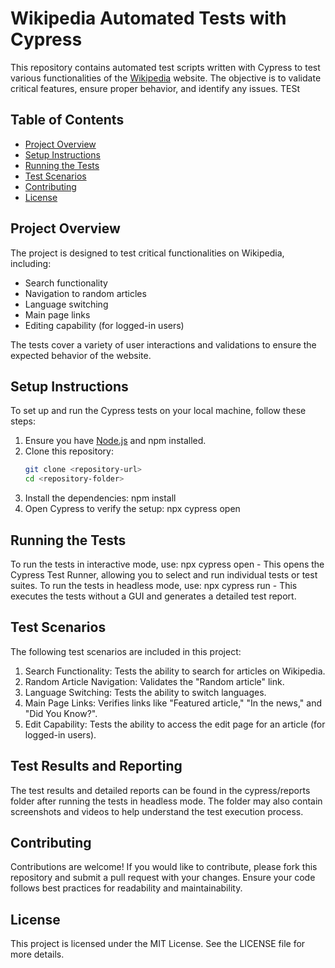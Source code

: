 # Wikipedia Automated Tests with Cypress

This repository contains automated test scripts written with Cypress to test various functionalities of the [Wikipedia](https://en.wikipedia.org) website. The objective is to validate critical features, ensure proper behavior, and identify any issues.
TESt
## Table of Contents
- [Project Overview](#project-overview)
- [Setup Instructions](#setup-instructions)
- [Running the Tests](#running-the-tests)
- [Test Scenarios](#test-scenarios)
- [Contributing](#contributing)
- [License](#license)

## Project Overview
The project is designed to test critical functionalities on Wikipedia, including:
- Search functionality
- Navigation to random articles
- Language switching
- Main page links
- Editing capability (for logged-in users)

The tests cover a variety of user interactions and validations to ensure the expected behavior of the website.

## Setup Instructions
To set up and run the Cypress tests on your local machine, follow these steps:

1. Ensure you have [Node.js](https://nodejs.org/) and npm installed.
2. Clone this repository:
   ```bash
   git clone <repository-url>
   cd <repository-folder>
3. Install the dependencies:
   npm install
4. Open Cypress to verify the setup:
   npx cypress open

## Running the Tests
To run the tests in interactive mode, use:
   npx cypress open - This opens the Cypress Test Runner, allowing you to select and run individual tests or test suites.
To run the tests in headless mode, use:
   npx cypress run - This executes the tests without a GUI and generates a detailed test report.

## Test Scenarios

The following test scenarios are included in this project:

1. Search Functionality: Tests the ability to search for articles on Wikipedia.
2. Random Article Navigation: Validates the "Random article" link.
3. Language Switching: Tests the ability to switch languages.
4. Main Page Links: Verifies links like "Featured article," "In the news," and "Did You Know?".
5. Edit Capability: Tests the ability to access the edit page for an article (for logged-in users).

## Test Results and Reporting

The test results and detailed reports can be found in the cypress/reports folder after running the tests in headless mode. The folder may also contain screenshots and videos to help understand the test execution process.

## Contributing

Contributions are welcome! If you would like to contribute, please fork this repository and submit a pull request with your changes. Ensure your code follows best practices for readability and maintainability.

## License

This project is licensed under the MIT License. See the LICENSE file for more details.